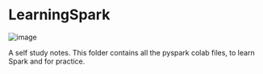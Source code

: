 # LearningSpark

![image](https://github.com/user-attachments/assets/c9da5cda-ccfd-4147-a5dd-7a56c7ac66dd)

A self study notes.
This folder contains all the pyspark colab files, to learn Spark and for practice.

